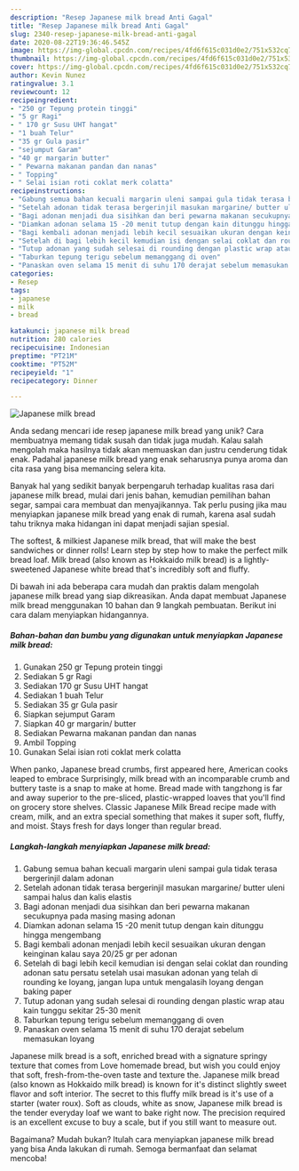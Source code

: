 ```yaml
---
description: "Resep Japanese milk bread Anti Gagal"
title: "Resep Japanese milk bread Anti Gagal"
slug: 2340-resep-japanese-milk-bread-anti-gagal
date: 2020-08-22T19:36:46.545Z
image: https://img-global.cpcdn.com/recipes/4fd6f615c031d0e2/751x532cq70/japanese-milk-bread-foto-resep-utama.jpg
thumbnail: https://img-global.cpcdn.com/recipes/4fd6f615c031d0e2/751x532cq70/japanese-milk-bread-foto-resep-utama.jpg
cover: https://img-global.cpcdn.com/recipes/4fd6f615c031d0e2/751x532cq70/japanese-milk-bread-foto-resep-utama.jpg
author: Kevin Nunez
ratingvalue: 3.1
reviewcount: 12
recipeingredient:
- "250 gr Tepung protein tinggi"
- "5 gr Ragi"
- " 170 gr Susu UHT hangat"
- "1 buah Telur"
- "35 gr Gula pasir"
- "sejumput Garam"
- "40 gr margarin butter"
- " Pewarna makanan pandan dan nanas"
- " Topping"
- " Selai isian roti coklat merk colatta"
recipeinstructions:
- "Gabung semua bahan kecuali margarin uleni sampai gula tidak terasa bergerinjil dalam adonan"
- "Setelah adonan tidak terasa bergerinjil masukan margarine/ butter uleni sampai halus dan kalis elastis"
- "Bagi adonan menjadi dua sisihkan dan beri pewarna makanan secukupnya pada masing masing adonan"
- "Diamkan adonan selama 15 -20 menit tutup dengan kain ditunggu hingga mengembang"
- "Bagi kembali adonan menjadi lebih kecil sesuaikan ukuran dengan keinginan kalau saya 20/25 gr per adonan"
- "Setelah di bagi lebih kecil kemudian isi dengan selai coklat dan rounding adonan satu persatu setelah usai masukan adonan yang telah di rounding ke loyang, jangan lupa untuk mengalasih loyang dengan baking paper"
- "Tutup adonan yang sudah selesai di rounding dengan plastic wrap atau kain tunggu sekitar 25-30 menit"
- "Taburkan tepung terigu sebelum memanggang di oven"
- "Panaskan oven selama 15 menit di suhu 170 derajat sebelum memasukan loyang"
categories:
- Resep
tags:
- japanese
- milk
- bread

katakunci: japanese milk bread 
nutrition: 280 calories
recipecuisine: Indonesian
preptime: "PT21M"
cooktime: "PT52M"
recipeyield: "1"
recipecategory: Dinner

---
```



![Japanese milk bread](https://img-global.cpcdn.com/recipes/4fd6f615c031d0e2/751x532cq70/japanese-milk-bread-foto-resep-utama.jpg)

Anda sedang mencari ide resep japanese milk bread yang unik? Cara membuatnya memang tidak susah dan tidak juga mudah. Kalau salah mengolah maka hasilnya tidak akan memuaskan dan justru cenderung tidak enak. Padahal japanese milk bread yang enak seharusnya punya aroma dan cita rasa yang bisa memancing selera kita.

Banyak hal yang sedikit banyak berpengaruh terhadap kualitas rasa dari japanese milk bread, mulai dari jenis bahan, kemudian pemilihan bahan segar, sampai cara membuat dan menyajikannya. Tak perlu pusing jika mau menyiapkan japanese milk bread yang enak di rumah, karena asal sudah tahu triknya maka hidangan ini dapat menjadi sajian spesial.

The softest, &amp; milkiest Japanese milk bread, that will make the best sandwiches or dinner rolls! Learn step by step how to make the perfect milk bread loaf. Milk bread (also known as Hokkaido milk bread) is a lightly-sweetened Japanese white bread that&#39;s incredibly soft and fluffy.


Di bawah ini ada beberapa cara mudah dan praktis dalam mengolah japanese milk bread yang siap dikreasikan. Anda dapat membuat Japanese milk bread menggunakan 10 bahan dan 9 langkah pembuatan. Berikut ini cara dalam menyiapkan hidangannya.

<!--inarticleads1-->

##### Bahan-bahan dan bumbu yang digunakan untuk menyiapkan Japanese milk bread:

1. Gunakan 250 gr Tepung protein tinggi
1. Sediakan 5 gr Ragi
1. Sediakan  170 gr Susu UHT hangat
1. Sediakan 1 buah Telur
1. Sediakan 35 gr Gula pasir
1. Siapkan sejumput Garam
1. Siapkan 40 gr margarin/ butter
1. Sediakan  Pewarna makanan pandan dan nanas
1. Ambil  Topping
1. Gunakan  Selai isian roti coklat merk colatta


When panko, Japanese bread crumbs, first appeared here, American cooks leaped to embrace Surprisingly, milk bread with an incomparable crumb and buttery taste is a snap to make at home. Bread made with tangzhong is far and away superior to the pre-sliced, plastic-wrapped loaves that you&#39;ll find on grocery store shelves. Classic Japanese Milk Bread recipe made with cream, milk, and an extra special something that makes it super soft, fluffy, and moist. Stays fresh for days longer than regular bread. 

<!--inarticleads2-->

##### Langkah-langkah menyiapkan Japanese milk bread:

1. Gabung semua bahan kecuali margarin uleni sampai gula tidak terasa bergerinjil dalam adonan
1. Setelah adonan tidak terasa bergerinjil masukan margarine/ butter uleni sampai halus dan kalis elastis
1. Bagi adonan menjadi dua sisihkan dan beri pewarna makanan secukupnya pada masing masing adonan
1. Diamkan adonan selama 15 -20 menit tutup dengan kain ditunggu hingga mengembang
1. Bagi kembali adonan menjadi lebih kecil sesuaikan ukuran dengan keinginan kalau saya 20/25 gr per adonan
1. Setelah di bagi lebih kecil kemudian isi dengan selai coklat dan rounding adonan satu persatu setelah usai masukan adonan yang telah di rounding ke loyang, jangan lupa untuk mengalasih loyang dengan baking paper
1. Tutup adonan yang sudah selesai di rounding dengan plastic wrap atau kain tunggu sekitar 25-30 menit
1. Taburkan tepung terigu sebelum memanggang di oven
1. Panaskan oven selama 15 menit di suhu 170 derajat sebelum memasukan loyang


Japanese milk bread is a soft, enriched bread with a signature springy texture that comes from Love homemade bread, but wish you could enjoy that soft, fresh-from-the-oven taste and texture the. Japanese milk bread (also known as Hokkaido milk bread) is known for it&#39;s distinct slightly sweet flavor and soft interior. The secret to this fluffy milk bread is it&#39;s use of a starter (water roux). Soft as clouds, white as snow, Japanese milk bread is the tender everyday loaf we want to bake right now. The precision required is an excellent excuse to buy a scale, but if you still want to measure out. 

Bagaimana? Mudah bukan? Itulah cara menyiapkan japanese milk bread yang bisa Anda lakukan di rumah. Semoga bermanfaat dan selamat mencoba!

